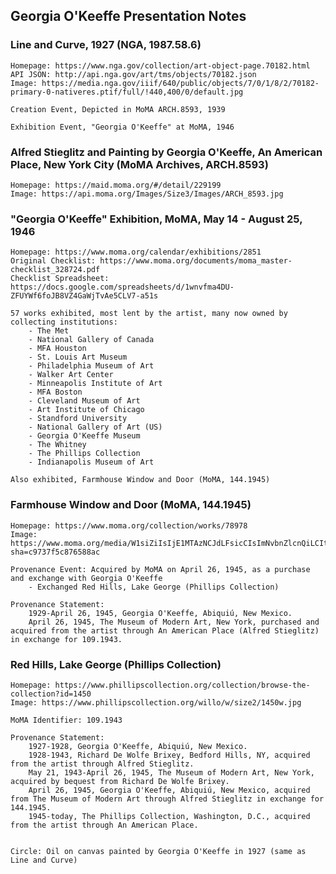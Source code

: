 ## Georgia O'Keeffe Presentation Notes

### Line and Curve, 1927 (NGA, 1987.58.6)
    Homepage: https://www.nga.gov/collection/art-object-page.70182.html
    API JSON: http://api.nga.gov/art/tms/objects/70182.json
    Image: https://media.nga.gov/iiif/640/public/objects/7/0/1/8/2/70182-primary-0-nativeres.ptif/full/!440,400/0/default.jpg
    
    Creation Event, Depicted in MoMA ARCH.8593, 1939
    
    Exhibition Event, "Georgia O'Keeffe" at MoMA, 1946


### Alfred Stieglitz and Painting by Georgia O'Keeffe, An American Place, New York City (MoMA Archives, ARCH.8593)
    Homepage: https://maid.moma.org/#/detail/229199
    Image: https://api.moma.org/Images/Size3/Images/ARCH_8593.jpg


### "Georgia O'Keeffe" Exhibition, MoMA, May 14 - August 25, 1946
    Homepage: https://www.moma.org/calendar/exhibitions/2851
    Original Checklist: https://www.moma.org/documents/moma_master-checklist_328724.pdf
    Checklist Spreadsheet: https://docs.google.com/spreadsheets/d/1wnvfma4DU-ZFUYWf6foJB8VZ4GaWjTvAe5CLV7-a51s
    
    57 works exhibited, most lent by the artist, many now owned by collecting institutions:
        - The Met
        - National Gallery of Canada
        - MFA Houston
        - St. Louis Art Museum
        - Philadelphia Museum of Art
        - Walker Art Center
        - Minneapolis Institute of Art
        - MFA Boston
        - Cleveland Museum of Art
        - Art Institute of Chicago
        - Standford University
        - National Gallery of Art (US)
        - Georgia O'Keeffe Museum
        - The Whitney
        - The Phillips Collection
        - Indianapolis Museum of Art
     
    Also exhibited, Farmhouse Window and Door (MoMA, 144.1945)


### Farmhouse Window and Door (MoMA, 144.1945)
    Homepage: https://www.moma.org/collection/works/78978
    Image: https://www.moma.org/media/W1siZiIsIjE1MTAzNCJdLFsicCIsImNvbnZlcnQiLCItcmVzaXplIDIwMDB4MjAwMFx1MDAzZSJdXQ.jpg?sha=c9737f5c876588ac
    
    Provenance Event: Acquired by MoMA on April 26, 1945, as a purchase and exchange with Georgia O'Keeffe 
        - Exchanged Red Hills, Lake George (Phillips Collection)
        
    Provenance Statement:
        1929-April 26, 1945, Georgia O'Keeffe, Abiquiú, New Mexico.
        April 26, 1945, The Museum of Modern Art, New York, purchased and acquired from the artist through An American Place (Alfred Stieglitz) in exchange for 109.1943.



### Red Hills, Lake George (Phillips Collection)
    Homepage: https://www.phillipscollection.org/collection/browse-the-collection?id=1450
    Image: https://www.phillipscollection.org/willo/w/size2/1450w.jpg
    
    MoMA Identifier: 109.1943
    
    Provenance Statement:
        1927-1928, Georgia O'Keeffe, Abiquiú, New Mexico.
        1928-1943, Richard De Wolfe Brixey, Bedford Hills, NY, acquired from the artist through Alfred Stieglitz.
        May 21, 1943-April 26, 1945, The Museum of Modern Art, New York, acquired by bequest from Richard De Wolfe Brixey.
        April 26, 1945, Georgia O'Keeffe, Abiquiú, New Mexico, acquired from The Museum of Modern Art through Alfred Stieglitz in exchange for 144.1945.
        1945-today, The Phillips Collection, Washington, D.C., acquired from the artist through An American Place.

    
    Circle: Oil on canvas painted by Georgia O'Keeffe in 1927 (same as Line and Curve)
